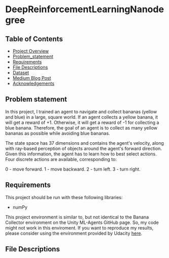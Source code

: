 # DeepReinforcementLearningNanodegree

## Table of Contents

 * [Project Overview](#project-overview)
 * [Problem_statement](#problem-statement)
 * [Requirements](#requirements)
 * [File Descriptions](#file-descriptions)
 * [Dataset](#dataset)
 * [Medium Blog Post](#medium-blog-post)
 * [Acknowledgements](#acknowledgements)

## Problem statement
In this project, I trained an agent to navigate and collect bananas (yellow and blue) in a large, square world.
If an agent collects a yellow banana, it will get a reward of +1. Otherwise, it will get a reward of -1 for collecting a blue banana. Therefore, the goal of an agent is to collect as many yellow bananas as possible while avoiding blue bananas.

The state space has 37 dimensions and contains the agent's velocity, along with ray-based perception of objects around the agent's forward direction. Given this information, the agent has to learn how to best select actions. Four discrete actions are available, corresponding to:

0 - move forward.
1 - move backward.
2 - turn left.
3 - turn right.


## Requirements
This project should be run with these following libraries:
- numPy

This project environment is similar to, but not identical to the Banana Collector environment on the Unity ML-Agents GitHub page. So, my code might not work in this enviroment. If you want to reproduce my results, please consider using the environment provided by Udacity [here](https://github.com/udacity/Value-based-methods#dependencies).

## File Descriptions
